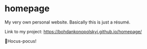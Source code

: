 # homepage
My very own personal website. Basically this is just a résumé.

Link to my project:
https://bohdankonopolskyi.github.io/homepage/

🧙Hocus-pocus!

